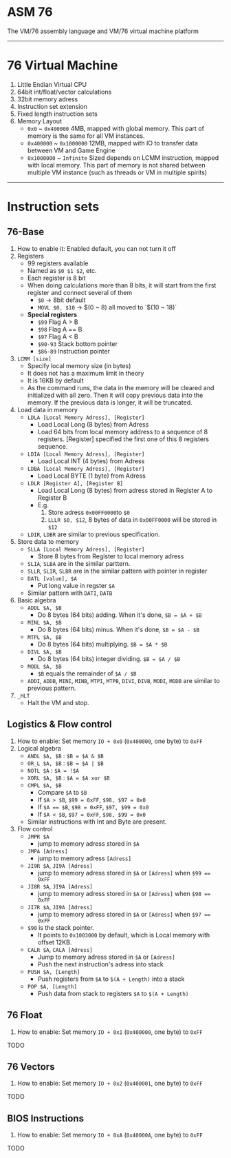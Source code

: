 # ASM 76
The VM/76 assembly language and VM/76 virtual machine platform

---

# 76 Virtual Machine
1. Little Endian Virtual CPU
2. 64bit int/float/vector calculations
3. 32bit memory adress
4. Instruction set extension
5. Fixed length instruction sets
6. Memory Layout
	-	`0x0` ~ `0x400000` 4MB, mapped with global memory. This part of memory is the same for all VM instances.
	- `0x400000` ~ `0x1000000` 12MB, mapped with IO to transfer data between VM and Game Engine
	- `0x1000000` ~ `Infinite` Sized depends on LCMM instruction, mapped with local memory. This part of memory is not shared between multiple VM instance (such as threads or VM in multiple spirits)

---

# Instruction sets
## 76-Base
1. How to enable it: Enabled default, you can not turn it off
2. Registers
	- 99 registers available
	- Named as `$0 $1 $2`, etc.
	- Each register is 8 bit
	- When doing calculations more than 8 bits, it will start from the first register and connect several of them
		- `$0` -> 8bit default
		- `MOVL $0, $10` -> $(0 ~ 8) all moved to `$(10 ~ 18)`
	- **Special registers**
		-	`$99` Flag A > B
		-	`$98` Flag A == B
		- `$97` Flag A < B
		-	`$90-93` Stack bottom pointer
		-	`$86-89` Instruction pointer
3. `LCMM [size]`
	-	Specify local memory size (in bytes)
	-	It does not has a maximum limit in theory
	-	It is 16KB by default
	-	As the command runs, the data in the memory will be cleared and initialized with all zero. Then it will copy previous data into the memory. If the previous data is longer, it will be truncated.
4. Load data in memory
	-	`LDLA [Local Memory Adress], [Register]`
		- Load Local Long (8 bytes) from Adress
		- Load 64 bits from local memory address to a sequence of 8 registers. [Register] specified the first one of this 8 registers sequence.
	- `LDIA [Local Memory Adress], [Register]`
		- Load Local INT (4 bytes) from Adress
	- `LDBA [Local Memory Adress], [Register]`
		- Load Local BYTE (1 byte) from Adress
	- `LDLR [Register A], [Register B]`
		- Load Local Long (8 bytes) from adress stored in Register A to Register B
		- E.g.
			1. Store adress `0x00FF0000`to `$0`
			2. `LLLR $0, $12`, 8 bytes of data in `0x00FF0000` will be stored in `$12`
	- `LDIR`, `LDBR` are similar to previous specification.
5. Store data to memory
	- `SLLA [Local Memory Adress], [Register]`
		- Store 8 bytes from Register to local memory adress
	- `SLIA`, `SLBA` are in the similar parttern.
	-	`SLLR`, `SLIR`, `SLBR` are in the similar pattern with pointer in register
	- `DATL [value], $A`
		- Put long value in regster `$A`
	- Similar pattern with `DATI`, `DATB`
6. Basic algebra
	-	`ADDL $A, $B`
		-	Do 8 bytes (64 bits) adding. When it's done, `$B = $A + $B`
	-	`MINL $A, $B`
		-	Do 8 bytes (64 bits) minus. When it's done, `$B = $A - $B`
	-	`MTPL $A, $B`
		- Do 8 bytes (64 bits) multiplying. `$B = $A * $B`
	-	`DIVL $A, $B`
		- Do 8 bytes (64 bits) integer dividing. `$B = $A / $B`
	- `MODL $A, $B`
		- `$B` equals the remainder of `$A / $B`
	-	`ADDI`, `ADDB`, `MINI`, `MINB`, `MTPI`, `MTPB`, `DIVI`, `DIVB`, `MODI`, `MODB` are similar to previous pattern.
7. `_HLT`
	-	Halt the VM and stop.

## Logistics & Flow control
1. How to enable: Set memory `IO + 0x0` (`0x400000`, one byte) to `0xFF`
2. Logical algebra
	-	`ANDL $A, $B` : `$B = $A & $B`
	-	`OR_L $A, $B` : `$B = $A | $B`
	-	`NOTL $A`     : `$A = !$A`
	-	`XORL $A, $B` : `$A = $A xor $B`
	- `CMPL $A, $B`
		-	Compare `$A` to `$B`
		-	If `$A > $B`, `$99 = 0xFF`, `$98, $97 = 0x0`
		-	If `$A == $B`, `$98 = 0xFF`, `$97, $99 = 0x0`
		-	If `$A < $B`, `$97 = 0xFF`, `$98, $99 = 0x0`
	- Similar instructions with Int and Byte are present.
3. Flow control
	-	`JMPR $A`
		- jump to memory adress stored in `$A`
	-	`JMPA [Adress]`
		- jump to memory adress `[Adress]`
	-	`JI9R $A`, `JI9A [Adress]`
		- jump to memory adress stored in `$A` or `[Adress]` when `$99 == 0xFF`
	-	`JI8R $A`, `JI9A [Adress]`
		- jump to memory adress stored in `$A` or `[Adress]` when `$98 == 0xFF`
	-	`JI7R $A`, `JI9A [Adress]`
		- jump to memory adress stored in `$A` or `[Adress]` when `$97 == 0xFF`
	-	`$90` is the stack pointer.
		- It points to `0x1003000` by default, which is Local memory with offset 12KB.
	-	`CALR $A`, `CALA [Adress]`
		- Jump to memory adress stored in `$A` or `[Adress]`
		- Push the next instruction's adress into stack
	-	`PUSH $A, [Length]`
		- Push registers from `$A` to `$(A + Length)` into a stack
	-	`POP $A, [Length]`
		- Push data from stack to registers `$A` to `$(A + Length)`

## 76 Float
1. How to enable: Set memory `IO + 0x1` (`0x400000`, one byte) to `0xFF`

TODO

## 76 Vectors
1. How to enable: Set memory `IO + 0x2` (`0x400001`, one byte) to `0xFF`

TODO

## BIOS Instructions
1. How to enable: Set memory `IO + 0xA` (`0x40000A`, one byte) to `0xFF`

TODO
